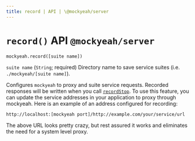 ```yaml
---
title: record | API | \@mockyeah/server
---
```


# `record()` API `@mockyeah/server`

`mockyeah.record([suite name])`

`suite name` (`String`; required) Directory name to save service suites
(i.e. `./mockyeah/[suite name]`).

Configures `mockyeah` to proxy and suite service requests. Recorded responses
will be written when you call [`recordStop`](recordStop).
To use this feature, you can update the service addresses in your application
to proxy through mockyeah. Here is an example of an address configured for recording:

```
http://localhost:[mockyeah port]/http://example.com/your/service/url
```

The above URL looks pretty crazy, but rest assured it works and eliminates the need for a system level proxy.

